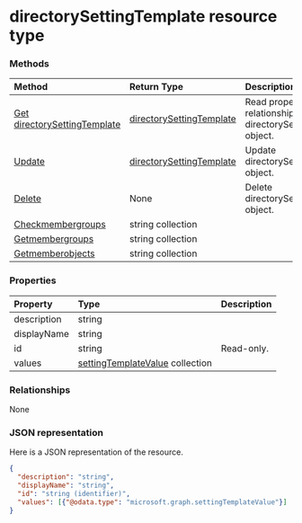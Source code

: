 # directorySettingTemplate resource type




### Methods

| Method		   | Return Type	|Description|
|:---------------|:--------|:----------|
|[Get directorySettingTemplate](../api/directorysettingtemplate_get.md) | [directorySettingTemplate](directorysettingtemplate.md) |Read properties and relationships of directorySettingTemplate object.|
|[Update](../api/directorysettingtemplate_update.md) | [directorySettingTemplate](directorysettingtemplate.md)	|Update directorySettingTemplate object. |
|[Delete](../api/directorysettingtemplate_delete.md) | None |Delete directorySettingTemplate object. |
|[Checkmembergroups](../api/directorysettingtemplate_checkmembergroups.md)|string collection||
|[Getmembergroups](../api/directorysettingtemplate_getmembergroups.md)|string collection||
|[Getmemberobjects](../api/directorysettingtemplate_getmemberobjects.md)|string collection||

### Properties
| Property	   | Type	|Description|
|:---------------|:--------|:----------|
|description|string||
|displayName|string||
|id|string| Read-only.|
|values|[settingTemplateValue](settingtemplatevalue.md) collection||

### Relationships
None


### JSON representation

Here is a JSON representation of the resource.

<!-- {
  "blockType": "resource",
  "optionalProperties": [

  ],
  "@odata.type": "microsoft.graph.directorysettingtemplate"
}-->

```json
{
  "description": "string",
  "displayName": "string",
  "id": "string (identifier)",
  "values": [{"@odata.type": "microsoft.graph.settingTemplateValue"}]
}

```

<!-- uuid: 8fcb5dbc-d5aa-4681-8e31-b001d5168d79
2015-10-25 14:57:30 UTC -->
<!-- {
  "type": "#page.annotation",
  "description": "directorySettingTemplate resource",
  "keywords": "",
  "section": "documentation",
  "tocPath": ""
}-->